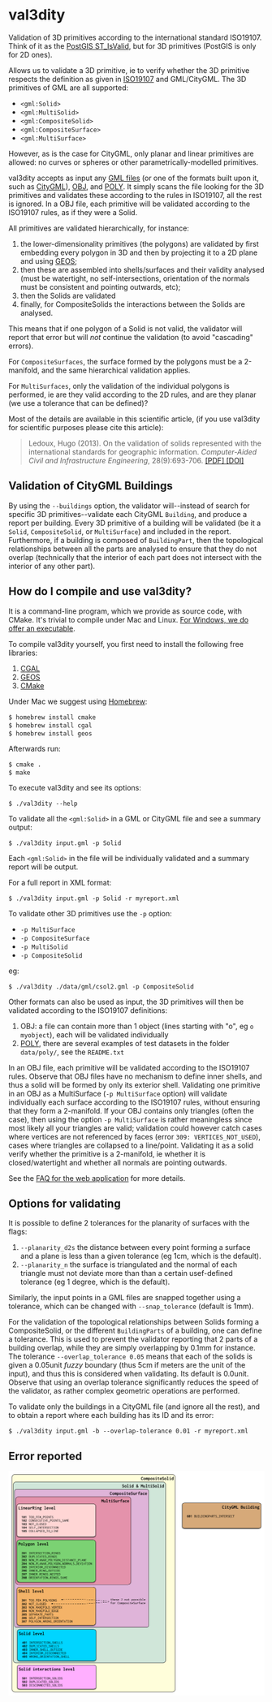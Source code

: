 # val3dity

Validation of 3D primitives according to the international standard ISO19107.
Think of it as the [PostGIS ST_IsValid](http://postgis.net/docs/ST_IsValid.html), but for 3D primitives (PostGIS is only for 2D ones).

Allows us to validate a 3D primitive, ie to verify whether the 3D primitive respects the definition as given in [ISO19107](http://www.iso.org/iso/catalogue_detail.htm?csnumber=26012) and GML/CityGML.
The 3D primitives of GML are all supported:

  - `<gml:Solid>`
  - `<gml:MultiSolid>`
  - `<gml:CompositeSolid>`
  - `<gml:CompositeSurface>` 
  - `<gml:MultiSurface>`

However, as is the case for CityGML, only planar and linear primitives are allowed: no curves or spheres or other parametrically-modelled primitives.

val3dity accepts as input any [GML files](https://en.wikipedia.org/wiki/Geography_Markup_Language) (or one of the formats built upon it, such as [CityGML](http://www.citygml.org)), [OBJ](https://en.wikipedia.org/wiki/Wavefront_.obj_file), and [POLY](http://wias-berlin.de/software/tetgen/1.5/doc/manual/manual006.html#ff_poly).
It simply scans the file looking for the 3D primitives and validates these according to the rules in ISO19107, all the rest is ignored. 
In a OBJ file, each primitive will be validated according to the ISO19107 rules, as if they were a Solid.

All primitives are validated hierarchically, for instance:

  1. the lower-dimensionality primitives (the polygons) are validated by first embedding every polygon in 3D and then by projecting it to a 2D plane and using [GEOS](http://trac.osgeo.org/geos/);
  1. then these are assembled into shells/surfaces and their validity analysed (must be watertight, no self-intersections, orientation of the normals must be consistent and pointing outwards, etc);
  1. then the Solids are validated
  1. finally, for CompositeSolids the interactions between the Solids are analysed.

This means that if one polygon of a Solid is not valid, the validator will report that error but will *not* continue the validation (to avoid "cascading" errors). 

For `CompositeSurfaces`, the surface formed by the polygons must be a 2-manifold, and the same hierarchical validation applies.

For `MultiSurfaces`, only the validation of the individual polygons is performed, ie are they valid according to the 2D rules, and are they planar (we use a tolerance that can be defined)?

Most of the details are available in this scientific article, (if you use val3dity for scientific purposes please cite this article):

> Ledoux, Hugo (2013). On the validation of solids represented with the
international standards for geographic information. *Computer-Aided Civil and Infrastructure Engineering*, 28(9):693-706. [ [PDF] ](https://3d.bk.tudelft.nl/hledoux/pdfs/13_cacaie.pdf) [ [DOI] ](http://dx.doi.org/10.1111/mice.12043)


## Validation of CityGML Buildings

By using the `--buildings` option, the validator will--instead of search for specific 3D primitives--validate each CityGML `Building`, and produce a report per building.
Every 3D primitive of a building will be validated (be it a `Solid`, `CompositeSolid`, or `MultiSurface`) and included in the report.
Furthermore, if a building is composed of `BuildingPart`, then the topological relationships between all the parts are analysed to ensure that they do not overlap (technically that the interior of each part does not intersect with the interior of any other part).


<!-- ## Web application

If you don't want to go through the troubles of compiling and/or installing val3dity, we suggest you use the [web application](http://geovalidation.bk.tudelft.nl/val3dity). 
You upload your file to our server and get a validation report back.
We delete the file as soon as it has been validated.
However, a file is limited to 50MB.
 -->

## How do I compile and use val3dity?

It is a command-line program, which we provide as source code, with CMake.
It's trivial to compile under Mac and Linux.
[For Windows, we do offer an executable](https://github.com/tudelft3d/val3dity/releases).

To compile val3dity yourself, you first need to install the following free libraries:

  1. [CGAL](http://www.cgal.org)
  1. [GEOS](http://trac.osgeo.org/geos/) 
  1. [CMake](http://www.cmake.org)

Under Mac we suggest using [Homebrew](http://brew.sh/):

    $ homebrew install cmake 
    $ homebrew install cgal
    $ homebrew install geos

Afterwards run:

    $ cmake .
    $ make
    
To execute val3dity and see its options:

    $ ./val3dity --help
    
To validate all the `<gml:Solid>` in a GML or CityGML file and see a summary output:

    $ ./val3dity input.gml -p Solid

Each `<gml:Solid>` in the file will be individually validated and a summary report will be output. 

For a full report in XML format:

    $ ./val3dity input.gml -p Solid -r myreport.xml

To validate other 3D primitives use the `-p` option:

  - `-p MultiSurface`
  - `-p CompositeSurface`
  - `-p MultiSolid`
  - `-p CompositeSolid`

eg:

    $ ./val3dity ./data/gml/csol2.gml -p CompositeSolid


Other formats can also be used as input, the 3D primitives will then be validated according to the ISO19107 definitions:

  1. OBJ: a file can contain more than 1 object (lines starting with "o", eg `o myobject`), each will be validated individually
  1. [POLY](http://wias-berlin.de/software/tetgen/1.5/doc/manual/manual006.html#ff_poly), there are several examples of test datasets in the folder `data/poly/`, see the `README.txt`

In an OBJ file, each primitive will be validated according to the ISO19107 rules. 
Observe that OBJ files have no mechanism to define inner shells, and thus a solid will be formed by only its exterior shell.
Validating one primitive in an OBJ as a MultiSurface (`-p MultiSurface` option) will validate individually each surface according to the ISO19107 rules, without ensuring that they form a 2-manifold.
If your OBJ contains only triangles (often the case), then using the option `-p MultiSurface` is rather meaningless since most likely all your triangles are valid; validation could however catch cases where vertices are not referenced by faces (error `309: VERTICES_NOT_USED`), cases where triangles are collapsed to a line/point.
Validating it as a solid verify whether the primitive is a 2-manifold, ie whether it is closed/watertight and whether all normals are pointing outwards.

See the [FAQ for the web application](http://geovalidation.bk.tudelft.nl/val3dity/faq) for more details.


## Options for validating

It is possible to define 2 tolerances for the planarity of surfaces with the flags: 

  1. `--planarity_d2s` the distance between every point forming a surface and a plane is less than a given tolerance (eg 1cm, which is the default).
  1. `--planarity_n` the surface is triangulated and the normal of each triangle must not deviate more than than a certain usef-defined tolerance (eg 1 degree, which is the default).

Similarly, the input points in a GML files are snapped together using a tolerance, which can be changed with `--snap_tolerance` (default is 1mm).

For the validation of the topological relationships between Solids forming a CompositeSolid, or the different `BuildingParts` of a building, one can define a tolerance.
This is used to prevent the validator reporting that 2 parts of a building overlap, while they are simply overlapping by 0.1mm for instance.
The tolerance `--overlap_tolerance 0.05` means that each of the solids is given a 0.05unit *fuzzy* boundary (thus 5cm if meters are the unit of the input), and thus this is considered when validating.
Its default is 0.0unit.
Observe that using an overlap tolerance significantly reduces the speed of the validator, as rather complex geometric operations are performed.

To validate only the buildings in a CityGML file (and ignore all the rest), and to obtain a report where each building has its ID and its error:

    $ ./val3dity input.gml -b --overlap-tolerance 0.01 -r myreport.xml


## Error reported 

![](/ressources/help/errorcodes.png)

<!-- (a description of each error is available [here](https://github.com/tudelft3d/val3dity/blob/master/errors_description/errors_description.md)) -->

